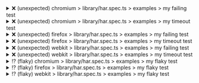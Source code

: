 <details>
  <summary>❌ (unexpected) chromium &gt; library/har.spec.ts &gt; examples &gt; my failing test</summary>
  <pre>  [chromium] › library/har.spec.ts:41:3 › examples › my failing test ===============================

    Error: expect(received).toBe(expected) // Object.is equality

    Expected: 2
    Received: 1

      40 |
      41 |   test('my failing test', async ({}) =&gt; {
    &gt; 42 |     expect(1).toBe(2);
         |               ^
      43 |   });
      44 |
      45 |   test('my skip test', async ({}) =&gt; {

        at /Users/rosswollman/code/microsoft/playwright/tests/library/har.spec.ts:42:15

    Retry #1 ---------------------------------------------------------------------------------------

    Error: expect(received).toBe(expected) // Object.is equality

    Expected: 2
    Received: 1

      40 |
      41 |   test('my failing test', async ({}) =&gt; {
    &gt; 42 |     expect(1).toBe(2);
         |               ^
      43 |   });
      44 |
      45 |   test('my skip test', async ({}) =&gt; {

        at /Users/rosswollman/code/microsoft/playwright/tests/library/har.spec.ts:42:15

    Retry #2 ---------------------------------------------------------------------------------------

    Error: expect(received).toBe(expected) // Object.is equality

    Expected: 2
    Received: 1

      40 |
      41 |   test('my failing test', async ({}) =&gt; {
    &gt; 42 |     expect(1).toBe(2);
         |               ^
      43 |   });
      44 |
      45 |   test('my skip test', async ({}) =&gt; {

        at /Users/rosswollman/code/microsoft/playwright/tests/library/har.spec.ts:42:15
</pre>
</details>
<details>
  <summary>❌ (unexpected) chromium &gt; library/har.spec.ts &gt; examples &gt; my timeout test</summary>
  <pre>  [chromium] › library/har.spec.ts:36:3 › examples › my timeout test ===============================

    Timeout of 500ms exceeded.

    Retry #1 ---------------------------------------------------------------------------------------

    Timeout of 500ms exceeded.

    Retry #2 ---------------------------------------------------------------------------------------

    Timeout of 500ms exceeded.
</pre>
</details>
<details>
  <summary>❌ (unexpected) firefox &gt; library/har.spec.ts &gt; examples &gt; my failing test</summary>
  <pre>  [firefox] › library/har.spec.ts:41:3 › examples › my failing test ================================

    Error: expect(received).toBe(expected) // Object.is equality

    Expected: 2
    Received: 1

      40 |
      41 |   test('my failing test', async ({}) =&gt; {
    &gt; 42 |     expect(1).toBe(2);
         |               ^
      43 |   });
      44 |
      45 |   test('my skip test', async ({}) =&gt; {

        at /Users/rosswollman/code/microsoft/playwright/tests/library/har.spec.ts:42:15

    Retry #1 ---------------------------------------------------------------------------------------

    Error: expect(received).toBe(expected) // Object.is equality

    Expected: 2
    Received: 1

      40 |
      41 |   test('my failing test', async ({}) =&gt; {
    &gt; 42 |     expect(1).toBe(2);
         |               ^
      43 |   });
      44 |
      45 |   test('my skip test', async ({}) =&gt; {

        at /Users/rosswollman/code/microsoft/playwright/tests/library/har.spec.ts:42:15

    Retry #2 ---------------------------------------------------------------------------------------

    Error: expect(received).toBe(expected) // Object.is equality

    Expected: 2
    Received: 1

      40 |
      41 |   test('my failing test', async ({}) =&gt; {
    &gt; 42 |     expect(1).toBe(2);
         |               ^
      43 |   });
      44 |
      45 |   test('my skip test', async ({}) =&gt; {

        at /Users/rosswollman/code/microsoft/playwright/tests/library/har.spec.ts:42:15
</pre>
</details>
<details>
  <summary>❌ (unexpected) firefox &gt; library/har.spec.ts &gt; examples &gt; my timeout test</summary>
  <pre>  [firefox] › library/har.spec.ts:36:3 › examples › my timeout test ================================

    Timeout of 500ms exceeded.

    Retry #1 ---------------------------------------------------------------------------------------

    Timeout of 500ms exceeded.

    Retry #2 ---------------------------------------------------------------------------------------

    Timeout of 500ms exceeded.
</pre>
</details>
<details>
  <summary>❌ (unexpected) webkit &gt; library/har.spec.ts &gt; examples &gt; my failing test</summary>
  <pre>  [webkit] › library/har.spec.ts:41:3 › examples › my failing test =================================

    Error: expect(received).toBe(expected) // Object.is equality

    Expected: 2
    Received: 1

      40 |
      41 |   test('my failing test', async ({}) =&gt; {
    &gt; 42 |     expect(1).toBe(2);
         |               ^
      43 |   });
      44 |
      45 |   test('my skip test', async ({}) =&gt; {

        at /Users/rosswollman/code/microsoft/playwright/tests/library/har.spec.ts:42:15

    Retry #1 ---------------------------------------------------------------------------------------

    Error: expect(received).toBe(expected) // Object.is equality

    Expected: 2
    Received: 1

      40 |
      41 |   test('my failing test', async ({}) =&gt; {
    &gt; 42 |     expect(1).toBe(2);
         |               ^
      43 |   });
      44 |
      45 |   test('my skip test', async ({}) =&gt; {

        at /Users/rosswollman/code/microsoft/playwright/tests/library/har.spec.ts:42:15

    Retry #2 ---------------------------------------------------------------------------------------

    Error: expect(received).toBe(expected) // Object.is equality

    Expected: 2
    Received: 1

      40 |
      41 |   test('my failing test', async ({}) =&gt; {
    &gt; 42 |     expect(1).toBe(2);
         |               ^
      43 |   });
      44 |
      45 |   test('my skip test', async ({}) =&gt; {

        at /Users/rosswollman/code/microsoft/playwright/tests/library/har.spec.ts:42:15
</pre>
</details>
<details>
  <summary>❌ (unexpected) webkit &gt; library/har.spec.ts &gt; examples &gt; my timeout test</summary>
  <pre>  [webkit] › library/har.spec.ts:36:3 › examples › my timeout test =================================

    Timeout of 500ms exceeded.

    Retry #1 ---------------------------------------------------------------------------------------

    Timeout of 500ms exceeded.

    Retry #2 ---------------------------------------------------------------------------------------

    Timeout of 500ms exceeded.
</pre>
</details>
<details>
  <summary>⁉️ (flaky) chromium &gt; library/har.spec.ts &gt; examples &gt; my flaky test</summary>
  <pre>  [chromium] › library/har.spec.ts:28:3 › examples › my flaky test =================================

    Error: expect(received).toBe(expected) // Object.is equality

    Expected: 1
    Received: 0

      27 | test.describe.only('examples', () =&gt; {
      28 |   test('my flaky test', async ({}, testInfo) =&gt; {
    &gt; 29 |     expect(testInfo.retry).toBe(1);
         |                            ^
      30 |   });
      31 |
      32 |   test('my passing test', async ({}) =&gt; {

        at /Users/rosswollman/code/microsoft/playwright/tests/library/har.spec.ts:29:28
</pre>
</details>
<details>
  <summary>⁉️ (flaky) firefox &gt; library/har.spec.ts &gt; examples &gt; my flaky test</summary>
  <pre>  [firefox] › library/har.spec.ts:28:3 › examples › my flaky test ==================================

    Error: expect(received).toBe(expected) // Object.is equality

    Expected: 1
    Received: 0

      27 | test.describe.only('examples', () =&gt; {
      28 |   test('my flaky test', async ({}, testInfo) =&gt; {
    &gt; 29 |     expect(testInfo.retry).toBe(1);
         |                            ^
      30 |   });
      31 |
      32 |   test('my passing test', async ({}) =&gt; {

        at /Users/rosswollman/code/microsoft/playwright/tests/library/har.spec.ts:29:28
</pre>
</details>
<details>
  <summary>⁉️ (flaky) webkit &gt; library/har.spec.ts &gt; examples &gt; my flaky test</summary>
  <pre>  [webkit] › library/har.spec.ts:28:3 › examples › my flaky test ===================================

    Error: expect(received).toBe(expected) // Object.is equality

    Expected: 1
    Received: 0

      27 | test.describe.only('examples', () =&gt; {
      28 |   test('my flaky test', async ({}, testInfo) =&gt; {
    &gt; 29 |     expect(testInfo.retry).toBe(1);
         |                            ^
      30 |   });
      31 |
      32 |   test('my passing test', async ({}) =&gt; {

        at /Users/rosswollman/code/microsoft/playwright/tests/library/har.spec.ts:29:28
</pre>
</details>